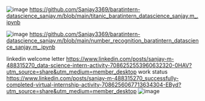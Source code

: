 

![image](https://github.com/Sanjay3369/baratintern-datascience_sanjay.m/assets/125995018/71a23e0b-4617-4b86-9f04-f0b81d31018d)
https://github.com/Sanjay3369/baratintern-datascience_sanjay.m/blob/main/titanic_baratintern_datascience_sanjay.m_.ipynb

![image](https://github.com/Sanjay3369/baratintern-datascience_sanjay.m/assets/125995018/6de17e6e-9d7e-482b-890a-200e66fa6dbd)
https://github.com/Sanjay3369/baratintern-datascience_sanjay.m/blob/main/number_recognition_baratintern_datascience_sanjay.m_.ipynb

linkedin
welcome letter https://www.linkedin.com/posts/sanjay-m-488315270_data-science-intern-activity-7086252553960632320-0HAV?utm_source=share&utm_medium=member_desktop
work status https://www.linkedin.com/posts/sanjay-m-488315270_successfully-completed-virtual-internship-activity-7086256067713634304-EByd?utm_source=share&utm_medium=member_desktop
![image](https://github.com/Sanjay3369/baratintern-datascience_sanjay.m/assets/125995018/6bbd8c5b-a38c-4a5e-a5bb-65fa3c7ce751)

